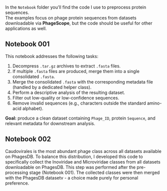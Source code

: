 In the `Notebook` folder you’ll find the code I use to preprocess protein sequences.  
The examples focus on phage protein sequences from datasets downloadable via **PhageScope**, but the code should be useful for other applications as well.

## Notebook 001
This notebook addresses the following tasks:

1. Decompress `.tar.gz` archives to extract `.fasta` files.  
2. If multiple `.fasta` files are produced, merge them into a single consolidated `.fasta`.  
3. Merge the consolidated `.fasta` with the corresponding metadata file (handled by a dedicated helper class).  
4. Perform a descriptive analysis of the resulting dataset.  
5. Filter out low-quality or low-confidence sequences.  
6. Remove invalid sequences (e.g., characters outside the standard amino-acid alphabet).

**Goal:** produce a clean dataset containing `Phage_ID`, protein `Sequence`, and relevant metadata for downstream analysis.

## Notebook 002
Caudovirales is the most abundant phage class across all datasets available on PhagesDB. To balance this distribution, I developed this code to specifically collect the Inoviridae and Microviridae classes from all datasets downloadable on PhagesDB. This step was performed after the pre-processing stage (Notebook 001). The collected classes were then merged with the PhagesDB datasetv - a choice made purely for personal preference.
